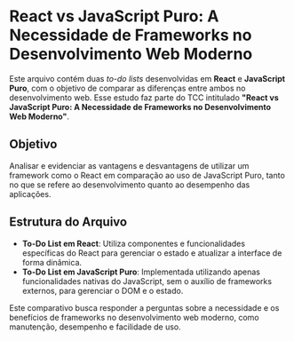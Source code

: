# React vs JavaScript Puro: A Necessidade de Frameworks no Desenvolvimento Web Moderno

Este arquivo contém duas *to-do lists* desenvolvidas em **React** e **JavaScript Puro**, com o objetivo de comparar as diferenças entre ambos no desenvolvimento web. Esse estudo faz parte do TCC intitulado **"React vs JavaScript Puro: A Necessidade de Frameworks no Desenvolvimento Web Moderno"**.

## Objetivo

Analisar e evidenciar as vantagens e desvantagens de utilizar um framework como o React em comparação ao uso de JavaScript Puro, tanto no que se refere ao desenvolvimento quanto ao desempenho das aplicações.

## Estrutura do Arquivo

- **To-Do List em React**: Utiliza componentes e funcionalidades específicas do React para gerenciar o estado e atualizar a interface de forma dinâmica.
- **To-Do List em JavaScript Puro**: Implementada utilizando apenas funcionalidades nativas do JavaScript, sem o auxílio de frameworks externos, para gerenciar o DOM e o estado.

Este comparativo busca responder a perguntas sobre a necessidade e os benefícios de frameworks no desenvolvimento web moderno, como manutenção, desempenho e facilidade de uso.
